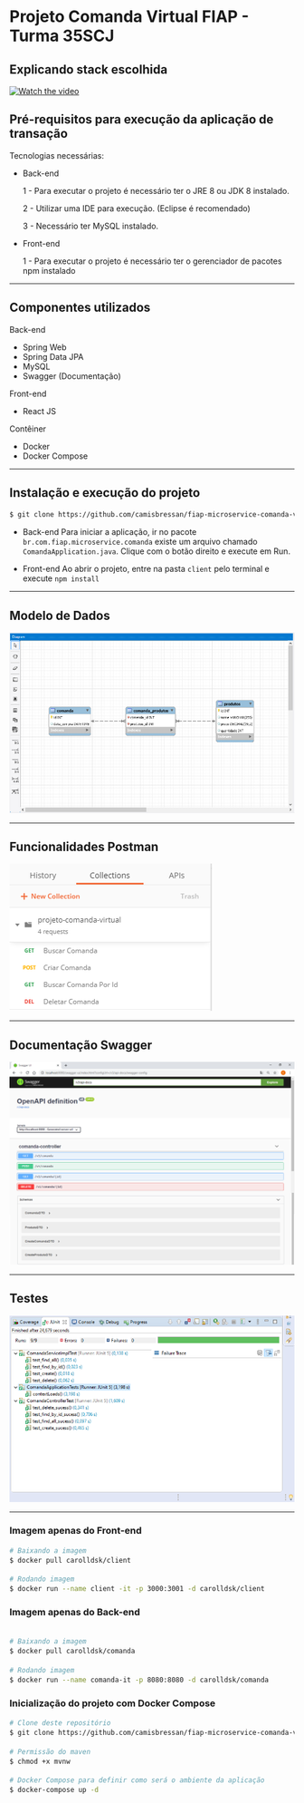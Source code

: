 # Projeto Comanda Virtual FIAP - Turma 35SCJ

## Explicando stack escolhida
[![Watch the video](https://i.imgur.com/vKb2F1B.png)](https://www.loom.com/share/27f183a31b3641b7bc40d1aa8d64e359)

## Pré-requisitos para execução da aplicação de transação

Tecnologias necessárias:

- Back-end

  1 - Para executar o projeto é necessário ter o JRE 8 ou JDK 8 instalado.
  
  2 - Utilizar uma IDE para execução. (Eclipse é recomendado)
  
  3 - Necessário ter MySQL instalado.
  
- Front-end

  1 - Para executar o projeto é necessário ter o gerenciador de pacotes npm instalado
  
---


## Componentes utilizados
 Back-end
  - Spring Web
  - Spring Data JPA
  - MySQL
  - Swagger (Documentação)
  
 Front-end
  - React JS
  
 Contêiner
  - Docker
  - Docker Compose
  
----

## Instalação e execução do projeto


```sh
$ git clone https://github.com/camisbressan/fiap-microservice-comanda-virtual.git
```

- Back-end
Para iniciar a aplicação, ir no pacote `br.com.fiap.microservice.comanda` existe um arquivo chamado `ComandaApplication.java`. Clique com o botão direito e execute em Run.

- Front-end
Ao abrir o projeto, entre na pasta `client` pelo terminal e execute `npm install`

----
## Modelo de Dados

![Postman](arquivos_uteis/modelo_dados.png)

----

## Funcionalidades Postman

![Postman](arquivos_uteis/funcionalidades.png)

----

## Documentação Swagger

![Postman](arquivos_uteis/swagger.png)

----

## Testes

![Postman](arquivos_uteis/testes.png)

----


### Imagem apenas do Front-end

```bash
# Baixando a imagem
$ docker pull carolldsk/client

# Rodando imagem
$ docker run --name client -it -p 3000:3001 -d carolldsk/client

```

### Imagem apenas do Back-end

```bash

# Baixando a imagem
$ docker pull carolldsk/comanda

# Rodando imagem
$ docker run --name comanda-it -p 8080:8080 -d carolldsk/comanda

```


### Inicialização do projeto com Docker Compose

```bash
# Clone deste repositório
$ git clone https://github.com/camisbressan/fiap-microservice-comanda-virtual.git

# Permissão do maven
$ chmod +x mvnw

# Docker Compose para definir como será o ambiente da aplicação
$ docker-compose up -d

```
